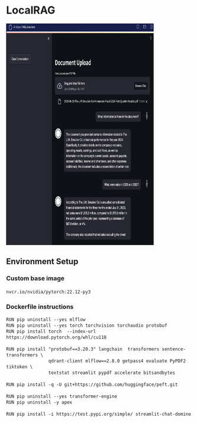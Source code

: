# LocalRAG

<img src="chatbot_img.png"  width="400" height="600">


## Environment Setup

### Custom base image 
```nvcr.io/nvidia/pytorch:22.12-py3```


### Dockerfile instructions

```
RUN pip uninstall --yes mlflow
RUN pip uninstall --yes torch torchvision torchaudio protobuf
RUN pip install torch  --index-url https://download.pytorch.org/whl/cu118

RUN pip install "protobuf==3.20.3" langchain  transformers sentence-transformers \
                qdrant-client mlflow==2.8.0 getpass4 evaluate PyPDF2 tiktoken \
                textstat streamlit pypdf accelerate bitsandbytes
                
RUN pip install -q -U git+https://github.com/huggingface/peft.git

RUN pip uninstall --yes transformer-engine
RUN pip uninstall -y apex

RUN pip install -i https://test.pypi.org/simple/ streamlit-chat-domino
```


